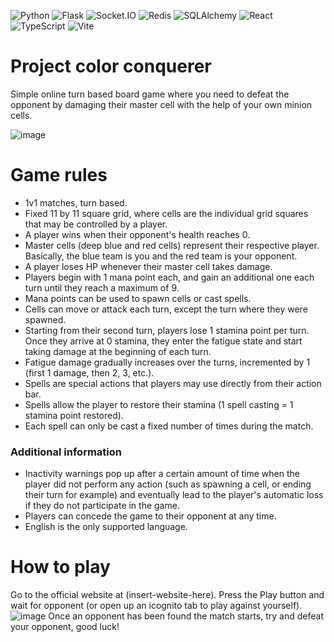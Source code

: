 ![Python](https://img.shields.io/badge/Python-3.12-blue.svg)
![Flask](https://img.shields.io/badge/Flask-3.1.1-lightgrey.svg)
![Socket.IO](https://img.shields.io/badge/Socket.IO-4.7.5-black.svg?logo=socket.io)
![Redis](https://img.shields.io/badge/Redis-5.0.1-red.svg)
![SQLAlchemy](https://img.shields.io/badge/SQLAlchemy-2.0.22-orange.svg)
![React](https://img.shields.io/badge/React-18.2.0-61DAFB.svg)
![TypeScript](https://img.shields.io/badge/TypeScript-5.2.2-3178C6.svg)
![Vite](https://img.shields.io/badge/Vite-5.2.0-646CFF.svg)

# Project color conquerer

Simple online turn based board game where you need to defeat the opponent by damaging their master cell with the help of your own minion cells.

![image](https://i.imgur.com/wUTYZCw.png)

# Game rules

- 1v1 matches, turn based.
- Fixed 11 by 11 square grid, where cells are the individual grid squares that may be controlled by a player.
- A player wins when their opponent's health reaches 0.
- Master cells (deep blue and red cells) represent their respective player. Basically, the blue team is you and the red team is your opponent.
- A player loses HP whenever their master cell takes damage.
- Players begin with 1 mana point each, and gain an additional one each turn until they reach a maximum of 9.
- Mana points can be used to spawn cells or cast spells.
- Cells can move or attack each turn, except the turn where they were spawned.
- Starting from their second turn, players lose 1 stamina point per turn. Once they arrive at 0 stamina, they enter the fatigue state and start taking damage at the beginning of each turn.
- Fatigue damage gradually increases over the turns, incremented by 1 (first 1 damage, then 2, 3, etc.).
- Spells are special actions that players may use directly from their action bar.
- Spells allow the player to restore their stamina (1 spell casting = 1 stamina point restored).
- Each spell can only be cast a fixed number of times during the match.

### Additional information

- Inactivity warnings pop up after a certain amount of time when the player did not perform any action (such as spawning a cell, or ending their turn for example) and eventually lead to the player's automatic loss if they do not participate in the game.
- Players can concede the game to their opponent at any time.
- English is the only supported language.

# How to play

Go to the official website at (insert-website-here).
Press the Play button and wait for opponent (or open up an icognito tab to play against yourself).
![image](https://i.imgur.com/spMHIx4.png)
Once an opponent has been found the match starts, try and defeat your opponent, good luck!
